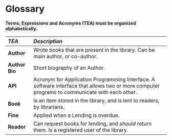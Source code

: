 # Glossary

**Terms, Expressions and Acronyms (TEA) must be organized alphabetically.**


| **_TEA_**      | **_Description_**                                                                                                                             |                                       
|:---------------|:----------------------------------------------------------------------------------------------------------------------------------------------|
| **Author**     | Wrote books that are present in the library. Can be main author, or co-author.                                                                |
| **Author Bio** | Short biography of an Author.                                                                                                                 |
| **API**        | Acronym for Application Programming Interface. A software interface that allows two or more computer programs to communicate with each other. |
| **Book**       | Is an item stored in the library, and is lent to readers, by librarians.                                                                      |
| **Fine**       | Applied when a Lending is overdue.                                                                                                            |
| **Reader**     | Can request books for lending, and _should_ return them. Is a registered user of the library.                                                 |


